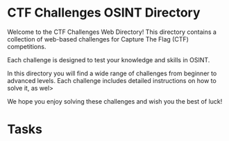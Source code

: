 # CTF Challenges OSINT Directory

Welcome to the CTF Challenges Web Directory! This directory contains a collection of web-based challenges for Capture The Flag (CTF) competitions.

Each challenge is designed to test your knowledge and skills in OSINT.

In this directory you will find a wide range of challenges from beginner to advanced levels. Each challenge includes detailed instructions on how to solve it, as wel>

We hope you enjoy solving these challenges and wish you the best of luck!

# Tasks
